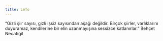 ```yaml
---
title: info
---
```


“Gizli şiir sayısı, gizli işsiz sayısından aşağı değildir. Birçok şiirler, varlıklarını duyuramaz, kendilerine bir elin uzanmayışına sessizce katlanırlar.” Behçet Necatigil
